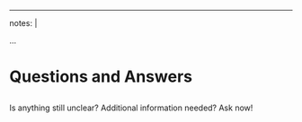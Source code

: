 
---
notes: |

...
# Questions and Answers

## 

### 

Is anything still unclear? Additional information needed? Ask now!